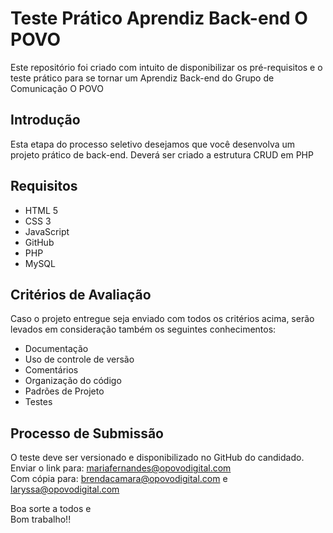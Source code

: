 # Teste Prático Aprendiz Back-end O POVO
Este repositório foi criado com intuito de disponibilizar os pré-requisitos e o teste prático para se tornar um Aprendiz Back-end do Grupo de Comunicação O POVO
 
## Introdução

Esta etapa do processo seletivo desejamos que você desenvolva um projeto prático de back-end. 
Deverá ser criado a estrutura CRUD em PHP

## Requisitos

- HTML 5
- CSS 3
- JavaScript 
- GitHub
- PHP
- MySQL


## Critérios de Avaliação 

Caso o projeto entregue seja enviado com todos os critérios acima, 
serão levados em consideração também os seguintes conhecimentos:

- Documentação
- Uso de controle de versão
- Comentários
- Organização do código
- Padrões de Projeto
- Testes


## Processo de Submissão

O teste deve ser versionado e disponibilizado no GitHub do candidado.<br />
Enviar o link para: mariafernandes@opovodigital.com<br />
Com cópia para: brendacamara@opovodigital.com  e laryssa@opovodigital.com


Boa sorte a todos e<br />
Bom trabalho!!
